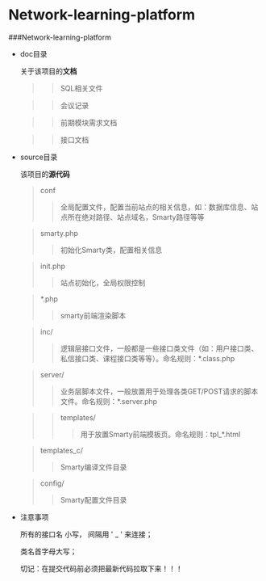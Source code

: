 Network-learning-platform
=============


###Network-learning-platform


 - doc目录

	关于该项目的**文档**

    >>SQL相关文件

    >>会议记录

    >>前期模块需求文档

    >>接口文档
	
 - source目录
 
 	该项目的**源代码**

	>conf 
	>>全局配置文件，配置当前站点的相关信息，如：数据库信息、站点所在绝对路径、站点域名，Smarty路径等等

	>smarty.php
	>>初始化Smarty类，配置相关信息

	>init.php
	>>站点初始化，全局权限控制

	>*.php
	>>smarty前端渲染脚本

	>inc/
	>>逻辑层接口文件，一般都是一些接口类文件（如：用户接口类、私信接口类、课程接口类等等）。命名规则：*.class.php

	>server/
	>>业务层脚本文件，一般放置用于处理各类GET/POST请求的脚本文件。命名规则：*.server.php

	>
	>>templates/
	>>>用于放置Smarty前端模板页。命名规则：tpl_*.html

	>templates_c/
	>>Smarty编译文件目录

	>config/
	>>Smarty配置文件目录

 - 注意事项

    所有的接口名 小写，  间隔用 ' _ '  来连接；
    
    类名首字母大写；
    
    切记：在提交代码前必须把最新代码拉取下来！！！
    
